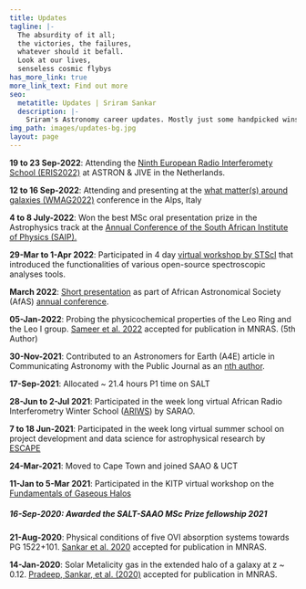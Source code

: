 ```yaml
---
title: Updates
tagline: |-
  The absurdity of it all; 
  the victories, the failures, 
  whatever should it befall. 
  Look at our lives,
  senseless cosmic flybys
has_more_link: true
more_link_text: Find out more
seo:
  metatitle: Updates | Sriram Sankar
  description: |-
    Sriram's Astronomy career updates. Mostly just some handpicked wins. Perhaps some day I will add the loses too.
img_path: images/updates-bg.jpg
layout: page
---
```


**19 to 23 Sep-2022**: Attending the [Ninth European Radio Interferomety School (ERIS2022)](https://www.jive.eu/eris2022/index.php) at ASTRON & JIVE in the Netherlands.

**12 to 16 Sep-2022**: Attending and presenting at the [what matter(s) around galaxies (WMAG2022)](https://sites.google.com/unimib.it/gas2022/home) conference in the Alps, Italy 

**4 to 8 July-2022**: Won the best MSc oral presentation prize in the Astrophysics track at the [Annual Conference of the South African Institute of Physics (SAIP).](https://events.saip.org.za/event/225/overview)

**29-Mar to 1-Apr 2022**: Participated in 4 day [virtual workshop by STScI](https://www.stsci.edu/contents/events/stsci/2022/march/large-volume-spectroscopic-analyses-of-agn-and-star-forming-galaxies-in-the-era-of-jwst) that introduced the functionalities of various open-source spectroscopic analyses tools.

**March 2022**: [Short presentation](https://ui.adsabs.harvard.edu/abs/2022afas.confE..64S/abstract) as part of African Astronomical Society (AfAS) [annual conference](https://www.africanastronomicalsociety.org/afas2022-ga/).

**05-Jan-2022**: Probing the physicochemical properties of the Leo Ring and the Leo I group. [Sameer et al. 2022](https://ui.adsabs.harvard.edu/abs/2022MNRAS.510.5796S/abstract) accepted for publication in MNRAS. (5th Author)

**30-Nov-2021**: Contributed to an Astronomers for Earth (A4E) article in Communicating Astronomy with the Public Journal as an [nth author](https://ui.adsabs.harvard.edu/abs/2021CAPJ...30...28F/abstract). 

**17-Sep-2021**: Allocated ~ 21.4 hours P1 time on SALT 

**28-Jun to 2-Jul 2021**: Participated in the week long virtual African Radio Interferometry Winter School ([ARIWS](https://www.sarao.ac.za/african-radio-interferometry-winter-school/)) by SARAO.

**7 to 18 Jun-2021**: Participated in the week long virtual summer school on project development and data science for astrophysical research by [ESCAPE](https://escape2020.github.io/school2021/)

**24-Mar-2021**: Moved to Cape Town and joined SAAO & UCT 

**11-Jan to 5-Mar 2021**: Participated in the KITP virtual workshop on the [Fundamentals of Gaseous Halos](https://www.kitp.ucsb.edu/activities/halo21)

##### **16-Sep-2020**: Awarded the SALT-SAAO MSc Prize fellowship 2021

**21-Aug-2020**: Physical conditions of five OVI absorption systems towards PG 1522+101. [Sankar et al. 2020](https://ui.adsabs.harvard.edu/abs/2020MNRAS.498.4864S/abstract) accepted for publication in MNRAS.

**14-Jan-2020**: Solar Metalicity gas in the extended halo of a galaxy at z ~ 0.12. [Pradeep, Sankar, et al. (2020)](https://ui.adsabs.harvard.edu/abs/2020MNRAS.493..250P/abstract) accepted for publication in MNRAS.